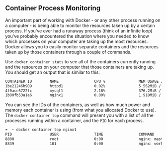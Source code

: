 ## Container Process Monitoring

An important part of working with Docker - or any other process running on a computer - is being able to monitor the resources taken up by a certain process. If you've ever had a runaway process (think of an infinite loop) you've probably encountered the situation where you needed to know which processes on your computer are taking up the most resources. Docker allows you to easily monitor separate containers and the resources taken up by those containers through a couple of commands. 

Use `docker container stats` to see all of the containers currently running and the resources on your computer that those containers are taking up. You should get an output that is similar to this:

```bash
CONTAINER ID        NAME                CPU %               MEM USAGE / LIMIT     MEM %               NET I/O             BLOCK I/O           PIDS
1be21246b909        httpd1              0.02%               5.562MiB / 2.934GiB   0.19%               648B / 0B           98.3kB / 0B         82
4f0ace5722fc        mysql1              2.18%               376.2MiB / 2.934GiB   12.52%              718B / 0B           111kB / 1.26GB      38
1b00fb53a1a6        nginx1              0.00%               1.918MiB / 2.934GiB   0.06%               1.35kB / 0B         0B / 0B             2
```

You can see the IDs of the containers, as well as how much power and memory each container is using (from what you allocated Docker to use). 
The `docker container top` command will present you with a list of all the processes running within a container, and the `PID` for each process.  

```bash
➜  ~ docker container top nginx1
PID                 USER                TIME                COMMAND
8800                root                0:00                nginx: master process nginx -g daemon off;
8839                101                 0:00                nginx: worker process
```